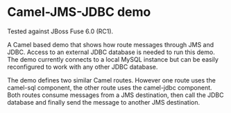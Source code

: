 ﻿# Camel-JMS-JDBC demo

Tested against JBoss Fuse 6.0 (RC1).

A Camel based demo that shows how route messages through JMS and JDBC.
Access to an external JDBC database is needed to run this demo.
The demo currently connects to a local MySQL instance but can be easily 
reconfigured to work with any other JDBC database.

The demo defines two similar Camel routes. However one route uses the 
camel-sql component, the other route uses the camel-jdbc component. 
Both routes consume messages from a JMS destination, then call the JDBC database
and finally send the message to another JMS destination.



